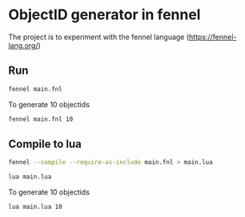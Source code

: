 # ObjectID generator in fennel

The project is to experiment with the fennel language (https://fennel-lang.org/)

## Run

```sh
fennel main.fnl
```

To generate 10 objectids
```sh
fennel main.fnl 10
```

## Compile to lua
```sh
fennel --compile --require-as-include main.fnl > main.lua
```

```sh
lua main.lua
```

To generate 10 objectids
```sh
lua main.lua 10
```
